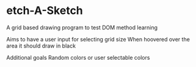 # etch-A-Sketch
A grid based drawing program to test DOM method learning

Aims to have a user input for selecting grid size
When hoovered over the area it should draw in black

Additional goals
Random colors or user selectable colors